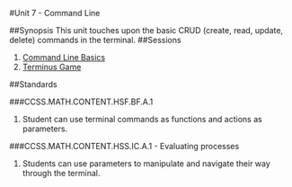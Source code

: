 #Unit 7 - Command Line

##Synopsis
This unit touches upon the basic CRUD (create, read, update, delete) commands in the terminal. 
##Sessions

1. [Command Line Basics](sessions/1-commandline)
2. [Terminus Game](sessions/2-terminus)

##Standards

###CCSS.MATH.CONTENT.HSF.BF.A.1
1. Student	can use terminal commands as functions and actions as parameters.

###CCSS.MATH.CONTENT.HSS.IC.A.1 - Evaluating processes
1. Students	can use parameters to manipulate and navigate their way through the terminal.
